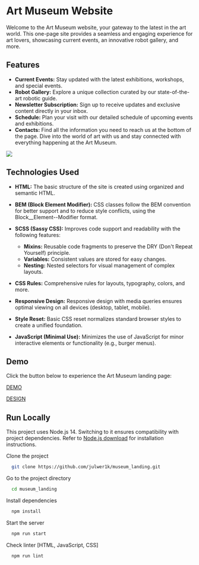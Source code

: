 
# Art Museum Website

Welcome to the Art Museum website, your gateway to the latest in the art world. This one-page site provides a seamless and engaging experience for art lovers, showcasing current events, an innovative robot gallery, and more.

## Features
- **Current Events:** Stay updated with the latest exhibitions, workshops, and special events.
- **Robot Gallery:** Explore a unique collection curated by our state-of-the-art robotic guide.
- **Newsletter Subscription:** Sign up to receive updates and exclusive content directly in your inbox.
- **Schedule:** Plan your visit with our detailed schedule of upcoming events and exhibitions.
- **Contacts:** Find all the information you need to reach us at the bottom of the page.
Dive into the world of art with us and stay connected with everything happening at the Art Museum.

![](./src/images/example.gif)
## Technologies Used
- **HTML:** The basic structure of the site is created using organized and semantic HTML.
- **BEM (Block Element Modifier):** CSS classes follow the BEM convention for better support and to reduce style conflicts, using the Block__Element--Modifier format.

- **SCSS (Sassy CSS):** Improves code support and readability with the following features:

  - **Mixins:** Reusable code fragments to preserve the DRY (Don't Repeat Yourself) principle.
  - **Variables:** Consistent values are stored for easy changes.
  - **Nesting:** Nested selectors for visual management of complex layouts.
- **CSS Rules:** Comprehensive rules for layouts, typography, colors, and more.
- **Responsive Design:** Responsive design with media queries ensures optimal viewing on all devices (desktop, tablet, mobile).

- **Style Reset:** Basic CSS reset normalizes standard browser styles to create a unified foundation.

- **JavaScript (Minimal Use):** Minimizes the use of JavaScript for minor interactive elements or functionality (e.g., burger menus).
## Demo

Click the button below to experience the Art Museum landing page:

[DEMO](https://julwer1k.github.io/museum_landing/)

[DESIGN](https://www.figma.com/design/cRBCqE06cDrY3s4jX7h3iY/НАМУ-(Edit))
## Run Locally

This project uses Node.js 14. Switching to it ensures compatibility with project dependencies. Refer to [Node.js download](https://nodejs.org/en/blog/release/v14.21.3) for installation instructions.

Clone the project

```bash
  git clone https://github.com/julwer1k/museum_landing.git
```

Go to the project directory

```bash
  cd museum_landing
```

Install dependencies

```bash
  npm install
```

Start the server

```bash
  npm run start
```

Check linter [HTML, JavaScript, CSS]

```bash
  npm run lint
```

